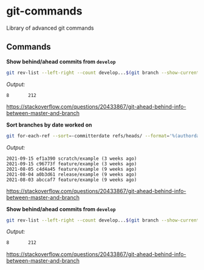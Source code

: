 # git-commands

Library of advanced git commands

## Commands

**Show behind/ahead commits from `develop`**

````sh
git rev-list --left-right --count develop...$(git branch --show-current)
````

*Output:*

````
8       212
````

<https://stackoverflow.com/questions/20433867/git-ahead-behind-info-between-master-and-branch>

**Sort branches by date worked on**

````sh
git for-each-ref --sort=-committerdate refs/heads/ --format='%(authordate:short) %(color:red)%(objectname:short) %(color:yellow)%(refname:short)%(color:reset) (%(color:green)%(committerdate:relative)%(color:reset))'
````

*Output:*

````
2021-09-15 ef1a390 scratch/example (3 weeks ago)
2021-09-15 c96773f feature/example (3 weeks ago)
2021-08-05 c4d4a45 feature/example (9 weeks ago)
2021-08-04 a0b3d61 release/example (9 weeks ago)
2021-08-03 abccaf7 feature/example (9 weeks ago)
````

<https://stackoverflow.com/questions/20433867/git-ahead-behind-info-between-master-and-branch>

**Show behind/ahead commits from `develop`**

````sh
git rev-list --left-right --count develop...$(git branch --show-current)
````

*Output:*

````sh
8       212
````

<https://stackoverflow.com/questions/20433867/git-ahead-behind-info-between-master-and-branch>
